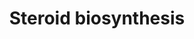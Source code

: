 ---
annotations:
- id: PW:0000040
  parent: classic metabolic pathway
  type: Pathway Ontology
  value: steroid hormone biosynthetic pathway
authors:
- A.Kwa
- MaintBot
- MartijnVanIersel
- Khanspers
- AlexanderPico
- Anatolymikutin
- Egonw
- Mkutmon
- DeSl
- Eweitz
- Finterly
citedin: ''
communities:
- ONTOX
description: Steroidogenesis is the biological process by which steroids are generated
  from cholesterol and transformed into other steroids.  Proteins on this pathway
  have targeted assays available via the [https://assays.cancer.gov/available_assays?wp_id=WP496
  CPTAC Assay Portal].
last-edited: 2024-02-26
ndex: 07528842-8b61-11eb-9e72-0ac135e8bacf
organisms:
- Homo sapiens
redirect_from:
- /index.php/Pathway:WP496
- /instance/WP496
- /instance/WP496_r128960
revision: r128960
schema-jsonld:
- '@context': https://schema.org/
  '@id': https://wikipathways.github.io/pathways/WP496.html
  '@type': Dataset
  creator:
    '@type': Organization
    name: WikiPathways
  description: Steroidogenesis is the biological process by which steroids are generated
    from cholesterol and transformed into other steroids.  Proteins on this pathway
    have targeted assays available via the [https://assays.cancer.gov/available_assays?wp_id=WP496
    CPTAC Assay Portal].
  keywords:
  - 17-alpha-OH-pregnenolone
  - 17-alpha-OH-progesterone
  - Androstenediol
  - Androstenedione
  - CYP17A1
  - Cholesterol
  - Dehydroepiandrosterone
  - Dihydrotestosterone
  - Estradiol
  - Estrone
  - F13B
  - HSD17B1
  - HSD17B2
  - HSD17B3
  - HSD17B4
  - HSD17B7
  - HSD3B1
  - HSD3B2
  - Hydroxyprogesterone aldolase
  - Pregnenolone
  - Progesterone
  - Steroid 19-hydroxylase
  - Testosterone
  license: CC0
  name: Steroid biosynthesis
seo: CreativeWork
title: Steroid biosynthesis
wpid: WP496
---
